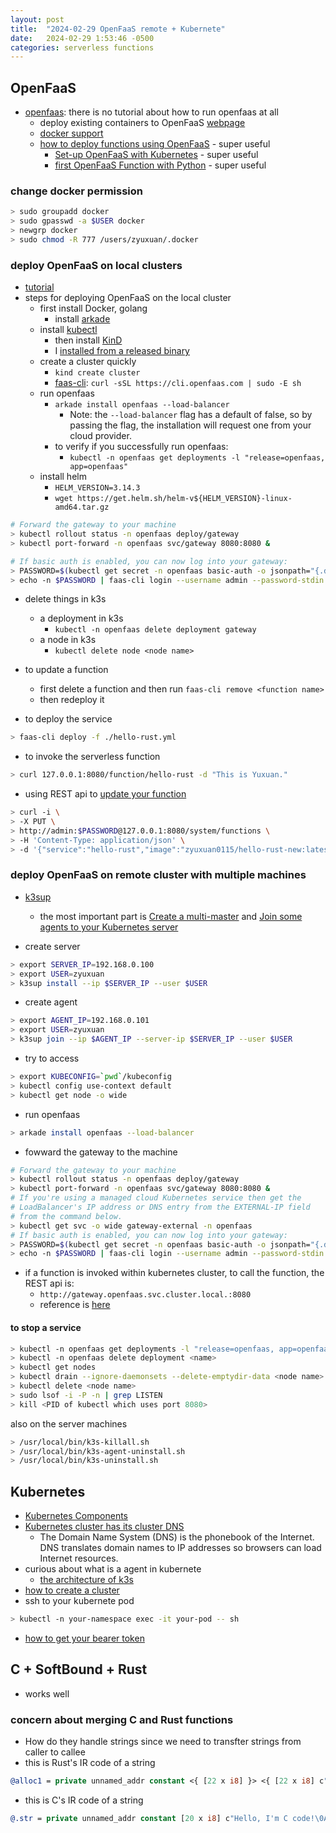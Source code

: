 ```yaml
---
layout: post
title:  "2024-02-29 OpenFaaS remote + Kubernete"
date:   2024-02-29 1:53:46 -0500
categories: serverless functions
---
```


## OpenFaaS
- [openfaas](https://github.com/openfaas): there is no tutorial about how to run openfaas at all
	+ deploy existing containers to OpenFaaS [webpage](https://www.openfaas.com/blog/porting-existing-containers-to-openfaas/)
	+ [docker support](https://docs.openfaas.com/languages/dockerfile/)
  + [how to deploy functions using OpenFaaS](https://gcore.com/learning/create-serverless-functions-with-openfaas/) - super useful
	+ [Set-up OpenFaaS with Kubernetes](https://github.com/openfaas/workshop/blob/master/lab1b.md#run-on-digitaloceans-kubernetes-service) - super useful
	+ [first OpenFaaS Function with Python](https://docs.openfaas.com/tutorials/first-python-function/) - super useful

### change docker permission

```bash
> sudo groupadd docker 
> sudo gpasswd -a $USER docker
> newgrp docker 
> sudo chmod -R 777 /users/zyuxuan/.docker
```
	
### deploy OpenFaaS on local clusters
- [tutorial](https://docs.openfaas.com/deployment/kubernetes/)
- steps for deploying OpenFaaS on the local cluster
  + first install Docker, golang
	+ install [arkade](https://github.com/alexellis/arkade)
  + install [kubectl](https://kubernetes.io/docs/tasks/tools/install-kubectl-linux/)
	+ then install [KinD](https://kind.sigs.k8s.io/) 
    * I [installed from a released binary](https://kind.sigs.k8s.io/docs/user/quick-start/#installing-from-release-binaries)
  + create a cluster quickly
    * `kind create cluster`	
	+ [faas-cli](https://docs.openfaas.com/cli/install/): `curl -sSL https://cli.openfaas.com | sudo -E sh`
  + run openfaas
    * `arkade install openfaas --load-balancer`
      - Note: the `--load-balancer` flag has a default of false, so by passing the flag, the installation will request one from your cloud provider.
    * to verify if you successfully run openfaas: 
      - `kubectl -n openfaas get deployments -l "release=openfaas, app=openfaas"`
  + install helm
    * `HELM_VERSION=3.14.3`
    * `wget https://get.helm.sh/helm-v${HELM_VERSION}-linux-amd64.tar.gz`

```bash
# Forward the gateway to your machine
> kubectl rollout status -n openfaas deploy/gateway
> kubectl port-forward -n openfaas svc/gateway 8080:8080 &

# If basic auth is enabled, you can now log into your gateway:
> PASSWORD=$(kubectl get secret -n openfaas basic-auth -o jsonpath="{.data.basic-auth-password}" | base64 --decode; echo)
> echo -n $PASSWORD | faas-cli login --username admin --password-stdin
```

- delete things in k3s
  + a deployment in k3s
    * `kubectl -n openfaas delete deployment gateway` 
  + a node in k3s
    * `kubectl delete node <node name>`

- to update a function
	+ first delete a function and then run `faas-cli remove <function name>`
  + then redeploy it

- to deploy the service

```bash
> faas-cli deploy -f ./hello-rust.yml
```

- to invoke the serverless function

```bash
> curl 127.0.0.1:8080/function/hello-rust -d "This is Yuxuan."
```

- using REST api to [update your function](https://docs.openfaas.com/reference/rest-api/#update-a-function)

```bash
> curl -i \
> -X PUT \
> http://admin:$PASSWORD@127.0.0.1:8080/system/functions \
> -H 'Content-Type: application/json' \
> -d '{"service":"hello-rust","image":"zyuxuan0115/hello-rust-new:latest","fprocess":"main","labels":{},"annotations":{}}'
```


### deploy OpenFaaS on remote cluster with multiple machines
- [k3sup](https://github.com/alexellis/k3sup)
  + the most important part is [Create a multi-master](https://github.com/alexellis/k3sup?tab=readme-ov-file#create-a-multi-master-ha-setup-with-embedded-etcd) and [Join some agents to your Kubernetes server](https://github.com/alexellis/k3sup?tab=readme-ov-file#-join-some-agents-to-your-kubernetes-server)

- create server

```bash
> export SERVER_IP=192.168.0.100
> export USER=zyuxuan
> k3sup install --ip $SERVER_IP --user $USER
```

- create agent

```bash
> export AGENT_IP=192.168.0.101
> export USER=zyuxuan
> k3sup join --ip $AGENT_IP --server-ip $SERVER_IP --user $USER
```

- try to access

```bash
> export KUBECONFIG=`pwd`/kubeconfig
> kubectl config use-context default
> kubectl get node -o wide
```

- run openfaas

```bash
> arkade install openfaas --load-balancer
```

- fowward the gateway to the machine

```bash
# Forward the gateway to your machine
> kubectl rollout status -n openfaas deploy/gateway
> kubectl port-forward -n openfaas svc/gateway 8080:8080 &
# If you're using a managed cloud Kubernetes service then get the 
# LoadBalancer's IP address or DNS entry from the EXTERNAL-IP field 
# from the command below.
> kubectl get svc -o wide gateway-external -n openfaas
# If basic auth is enabled, you can now log into your gateway:
> PASSWORD=$(kubectl get secret -n openfaas basic-auth -o jsonpath="{.data.basic-auth-password}" | base64 --decode; echo)
> echo -n $PASSWORD | faas-cli login --username admin --password-stdin
```

- if a function is invoked within kubernetes cluster, to call the function, the REST api is:
  + `http://gateway.openfaas.svc.cluster.local.:8080`
  + reference is [here](https://docs.openfaas.com/reference/rest-api/#:~:text=Functions%20can%20be%20invoked%20by,path%20to%20the%20gateway%20URL.&text=If%20no%20namespace%20is%20specified,%2Fasync%2Dfunction%2FNAME.)

#### to stop a service

```bash
> kubectl -n openfaas get deployments -l "release=openfaas, app=openfaas"
> kubectl -n openfaas delete deployment <name>
> kubectl get nodes
> kubectl drain --ignore-daemonsets --delete-emptydir-data <node name>
> kubectl delete <node name>
> sudo lsof -i -P -n | grep LISTEN
> kill <PID of kubectl which uses port 8080>
```

also on the server machines
```bash
> /usr/local/bin/k3s-killall.sh
> /usr/local/bin/k3s-agent-uninstall.sh
> /usr/local/bin/k3s-uninstall.sh
```

## Kubernetes
- [Kubernetes Components](https://kubernetes.io/docs/concepts/overview/components/)
- [Kubernetes cluster has its cluster DNS](https://kubernetes.io/docs/concepts/services-networking/dns-pod-service/)
	+ The Domain Name System (DNS) is the phonebook of the Internet. DNS translates domain names to IP addresses so browsers can load Internet resources.
- curious about what is a agent in kubernete
	+ [the architecture of k3s](https://docs.k3s.io/architecture)
- [how to create a cluster](https://kubernetes.io/docs/tutorials/kubernetes-basics/create-cluster/)
- ssh to your kubernete pod

```bash
> kubectl -n your-namespace exec -it your-pod -- sh
```

- [how to get your bearer token](https://github.com/openfaas/faas-cli/issues/647)

## C + SoftBound + Rust
- works well

### concern about merging C and Rust functions
- How do they handle strings since we need to transfter strings from caller to callee
- this is Rust's IR code of a string 

```llvm
@alloc1 = private unnamed_addr constant <{ [22 x i8] }> <{ [22 x i8] c"Hello, I'm rust code!\0A" }>, align 1
```

- this is C's IR code of a string

```llvm
@.str = private unnamed_addr constant [20 x i8] c"Hello, I'm C code!\0A\00", align 1
```


